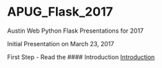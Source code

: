 # APUG_Flask_2017
Austin Web Python Flask Presentations for 2017

Initial Presentation on March 23, 2017

First Step - Read the #### Introduction
[Introduction](https://github.com/apug-flask-2017/APUG_Flask_2017/blob/master/Introduction.md)


